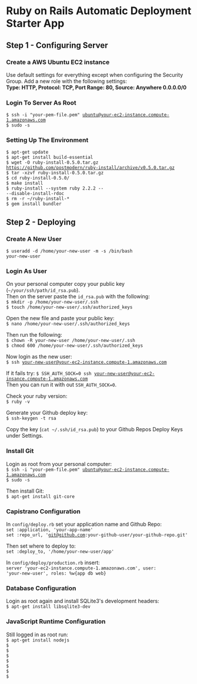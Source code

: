 # Ruby on Rails Automatic Deployment Starter App

## Step 1 - Configuring Server

### Create a AWS Ubuntu EC2 instance 
Use default settings for everything except when configuring the Security Group. Add a new role with the following settings:  
<strong>Type: HTTP, Protocol: TCP, Port Range: 80, Source: Anywhere 0.0.0.0/0</strong>  

### Login To Server As Root  
<code>$ ssh -i "your-pem-file.pem" ubuntu@your-ec2-instance.compute-1.amazonaws.com</code>  
<code>$ sudo -s</code>  

### Setting Up The Environment  
<code>$ apt-get update</code>  
<code>$ apt-get install build-essential</code>  
<code>$ wget -O ruby-install-0.5.0.tar.gz https://github.com/postmodern/ruby-install/archive/v0.5.0.tar.gz</code>  
<code>$ tar -xzvf ruby-install-0.5.0.tar.gz</code>  
<code>$ cd ruby-install-0.5.0/</code>  
<code>$ make install</code>  
<code>$ ruby-install --system ruby 2.2.2 -- --disable-install-rdoc</code>  
<code>$ rm -r ~/ruby-install-*</code>  
<code>$ gem install bundler</code>  

## Step 2 - Deploying  

### Create A New User  
<code>$ useradd -d /home/your-new-user -m -s /bin/bash your-new-user</code>  

### Login As User  
On your personal computer copy your public key (<code>~/your/ssh/path/id_rsa.pub</code>).  
Then on the server paste the <code>id_rsa.pub</code> with the following:  
<code>$ mkdir -p /home/your-new-user/.ssh</code>  
<code>$ touch /home/your-new-user/.ssh/authorized_keys</code>  
  
Open the new file and paste your public key:  
<code>$ nano /home/your-new-user/.ssh/authorized_keys</code>  
  
Then run the following:  
<code>$ chown -R your-new-user /home/your-new-user/.ssh</code>  
<code>$ chmod 600 /home/your-new-user/.ssh/authorized_keys</code>  
  
Now login as the new user:  
<code>$ ssh your-new-user@your-ec2-instance.compute-1.amazonaws.com</code>  

If it fails try:
<code>$ SSH_AUTH_SOCK=0 ssh your-new-user@your-ec2-insance.compute-1.amazonaws.com</code>  
Then you can run it with out <code>SSH_AUTH_SOCK=0</code>.  

Check your ruby version:  
<code>$ ruby -v</code>  
  
Generate your Github deploy key:  
<code>$ ssh-keygen -t rsa</code>  
  
Copy the key (<code>cat ~/.ssh/id_rsa.pub</code>) to your Github Repos Deploy Keys under Settings.  
  
### Install Git  

Login as root from your personal computer:  
<code>$ ssh -i "your-pem-file.pem" ubuntu@your-ec2-instance.compute-1.amazonaws.com</code>  
<code>$ sudo -s</code>  

Then install Git:  
<code>$ apt-get install git-core</code>  
  
### Capistrano Configuration  

In <code>config/deploy.rb</code> set your application name and Github Repo:  
<code>set :application, 'your-app-name'</code>  
<code>set :repo_url, 'git@github.com:your-github-user/your-github-repo.git'</code>  
  
Then set where to deploy to:  
<code>set :deploy_to, '/home/your-new-user/app'</code>  

In <code>config/deploy/production.rb</code> insert:  
<code>server 'your-ec2-instance.compute-1.amazonaws.com', user: 'your-new-user', roles: %w{app db web}</code>  
  
### Database Configuration  
  
Login as root again and install SQLite3's development headers:  
<code>$ apt-get install libsqlite3-dev</code>  

### JavaScript Runtime Configuration  
Still logged in as root run:  
<code>$ apt-get install nodejs</code>  
<code>$ </code>  
<code>$ </code>  
<code>$ </code>  
<code>$ </code>  
<code>$ </code>  
<code>$ </code>  
<code>$ </code>  
